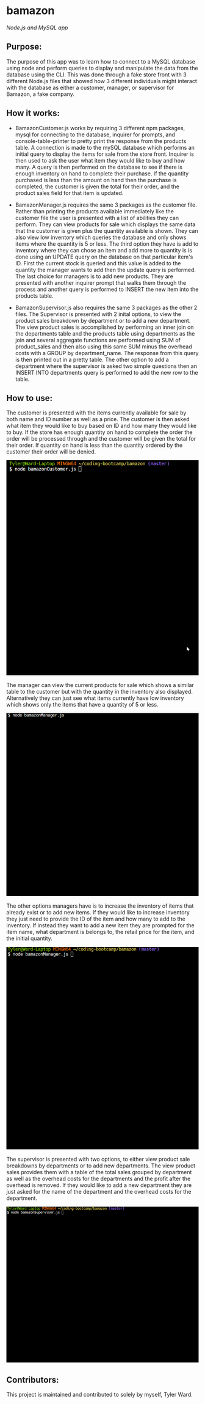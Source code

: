 # bamazon
*Node.js and MySQL app*

## Purpose:
The purpose of this app was to learn how to connect to a MySQL database using node and perform queries to display and manipulate the data from the database using the CLI. This was done through a fake store front with 3 different Node.js files that showed how 3 different individuals might interact with the database as either a customer, manager, or supervisor for Bamazon, a fake company.

## How it works:
- BamazonCustomer.js works by requiring 3 different npm packages, mysql for connecting to the database, inquirer for prompts, and console-table-printer to pretty print the response from the products table. A connection is made to the mySQL database which performs an initial query to display the items for sale from the store front. Inquirer is then used to ask the user what item they would like to buy and how many. A query is then performed on the database to see if there is enough inventory on hand to complete their purchase. If the quantity purchased is less than the amount on hand then the purchase is completed, the customer is given the total for their order, and the product sales field for that item is updated.

- BamazonManager.js requires the same 3 packages as the customer file. Rather than printing the products available immediately like the customer file the user is presented with a list of abilities they can perform. They can view products for sale which displays the same data that the customer is given plus the quantity available is shown. They can also view low inventory which queries the database and only shows items where the quantity is 5 or less. The third option they have is add to inventory where they can chose an item and add more to quantity is is done using an UPDATE query on the database on that particular item's ID. First the current stock is queried and this value is added to the quantity the manager wants to add then the update query is performed. The last choice for managers is to add new products. They are presented with another inquirer prompt that walks them through the process and another query is performed to INSERT the new item into the products table.

- BamazonSupervisor.js also requires the same 3 packages as the other 2 files. The Supervisor is presented with 2 inital options, to view the product sales breakdown by department or to add a new department. The view product sales is accomplished by performing an inner join on the departments table and the products table using departments as the join and several aggregate functions are performed using SUM of product_sales and then also using this same SUM minus the overhead costs with a GROUP by department_name. The response from this query is then printed out in a pretty table. The other option to add a department where the supervisor is asked two simple questions then an INSERT INTO departments query is performed to add the new row to the table.

## How to use:
The customer is presented with the items currently available for sale by both name and ID number as well as a price. The customer is then asked what item they would like to buy based on ID and how many they would like to buy. If the store has enough quantity on hand to complete the order the order will be processed through and the customer will be given the total for their order. If quantity on hand is less than the quantity ordered by the customer their order will be denied.

![Bamazon Customer Fuctionality](./images/bamazonCustomer.gif)

The manager can view the current products for sale which shows a similar table to the customer but with the quantity in the inventory also displayed. Alternatively they can just see what items currently have low inventory which shows only the items that have a quantity of 5 or less.

![Bamazon Manager Functionality Part 1](./images/bamazonManager1.gif)

The other options managers have is to increase the inventory of items that already exist or to add new items. If they would like to increase inventory they just need to provide the ID of the item and how many to add to the inventory. If instead they want to add a new item they are prompted for the item name, what department is belongs to, the retail price for the item, and the initial quantity.

![Bamazon Manager Functionality Part 2](./images/bamazonManager2.gif)

The supervisor is presented with two options, to either view product sale breakdowns by departments or to add new departments. The view product sales provides them with a table of the total sales grouped by department as well as the overhead costs for the departments and the profit after the overhead is removed. If they would like to add a new department they are just asked for the name of the department and the overhead costs for the department.

![Bamazon Supervisor Functionality](./images/bamazonSupervisor.gif)

## Contributors:
This project is maintained and contributed to solely by myself, Tyler Ward.